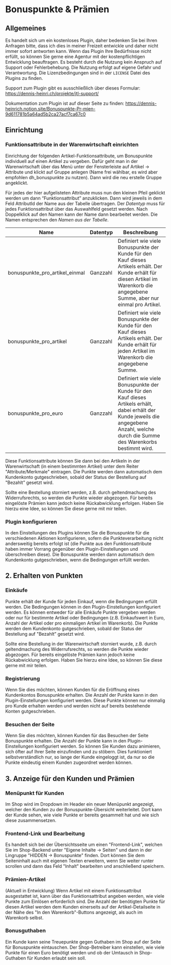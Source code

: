 # Bonuspunkte & Prämien

## Allgemeines

Es handelt sich um ein kostenloses Plugin, daher bedenken Sie bei Ihren Anfragen bitte, dass ich dies in meiner Freizeit entwickle und daher nicht immer sofort antworten kann. Wenn das Plugin Ihre Bedürfnisse nicht erfüllt, so können Sie gerne eine Agentur mit der kostenpflichtigen Entwicklung beauftragen. Es besteht durch die Nutzung kein Anspruch auf Support oder Fehlerbehebung. Die Nutzung erfolgt auf eigene Gefahr und Verantwortung. Die Lizenzbedingungen sind in der `LICENSE` Datei des Plugins zu finden.

Support zum Plugin gibt es ausschließlich über dieses Formular:
https://dennis-heinri.ch/projekte/jtl-support/

Dokumentation zum Plugin ist auf dieser Seite zu finden:
https://dennis-heinrich.notion.site/Bonuspunkte-Pr-mien-9d611781b5a64ad5b2ca27acf7ca67c0

## Einrichtung

### Funktionsattribute in der Warenwirtschaft einrichten

Einrichtung der folgenden Artikel-Funktionsattribute, um Bonuspunkte individuell auf einen Artikel zu vergeben. Dafür geht man in der Warenwirtschaft über das Menü unter der Fensterleiste auf Artikel → Attribute und klickt auf Gruppe anlegen (Name frei wählbar, es wird aber empfohlen dh_bonuspunkte zu nutzen). Dann wird die neu erstelle Gruppe angeklickt.

Für jedes der hier aufgelisteten Attribute muss nun den kleinen Pfeil geklickt werden um dann “Funktionsattribut” anzuklicken. Dann wird jeweils in dem Feld AttributId der Name aus der Tabelle übertragen. Der *Datentyp* muss für jedes Funktionsattribut über das Auswahlfeld gesetzt werden. Nach Doppelklick auf den Namen kann der Name dann bearbeitet werden. Die Namen entsprechen den *Namen aus der Tabelle*.

| Name | Datentyp | Beschreibung |
| --- | --- | --- |
| bonuspunkte_pro_artikel_einmal | Ganzzahl | Definiert wie viele Bonuspunkte der Kunde für den Kauf dieses Artikels erhält. Der Kunde erhält für diesen Artikel im Warenkorb die angegebene Summe, aber nur einmal pro Artikel. |
| bonuspunkte_pro_artikel | Ganzzahl | Definiert wie viele Bonuspunkte der Kunde für den Kauf dieses Artikels erhält. Der Kunde erhält für jeden Artikel im Warenkorb die angegebene Summe. |
| bonuspunkte_pro_euro | Ganzzahl | Definiert wie viele Bonuspunkte der Kunde für den Kauf dieses Artikels erhält, dabei erhält der Kunde jeweils die angegebene Anzahl, welche durch die Summe des Warenkorbs bestimmt wird. |

Diese Funktionsattribute können Sie dann bei den Artikeln in der Warenwirtschaft (in einem bestimmten Artikel) unter dem Reiter "Attribute/Merkmale" eintragen. Die Punkte werden dann automatisch dem Kundenkonto gutgeschrieben, sobald der Status der Bestellung auf "Bezahlt” gesetzt wird.

Sollte eine Bestellung storniert werden, z.B. durch geltendmachung des Widerrufsrechts, so werden die Punkte wieder abgezogen. Für bereits eingelöste Prämien kann jedoch keine Rückabwicklung erfolgen. Haben Sie hierzu eine Idee, so können Sie diese gerne mit mir teilen.

### Plugin konfigurieren

In den Einstellungen des Plugins können Sie die Bonuspunkte für die verschiedenen Aktionen konfigurieren, sofern die Punkteverarbeitung nicht andersweitig bereits erfolgt ist (die Punkte aus den Funktionsattribute haben immer Vorrang gegenüber den Plugin-Einstellungen und überschreiben diese). Die Bonuspunkte werden dann automatisch dem Kundenkonto gutgeschrieben, wenn die Bedingungen erfüllt werden.

## 2. Erhalten von Punkten

### Einkäufe

Punkte erhält der Kunde für jeden Einkauf, wenn die Bedingungen erfüllt werden. Die Bedingungen können in den Plugin-Einstellungen konfiguriert werden. Es können entweder
für alle Einkäufe Punkte vergeben werden oder nur für bestimmte Artikel oder Bedingungen (z.B. Einkaufswert in Euro, Anzahl der Artikel oder pro einmaligen Artikel im Warenkorb). Die Punkte werden dem Kundenkonto gutgeschrieben, sobald der Status der Bestellung auf "Bezahlt” gesetzt wird.

Sollte eine Bestellung in der Warenwirtschaft storniert wurde, z.B. durch geltendmachung des Widerrufsrechts, so werden die Punkte wieder abgezogen. Für bereits eingelöste Prämien kann jedoch keine Rückabwicklung erfolgen. Haben Sie hierzu eine Idee, so können Sie diese gerne mit mir teilen.

### Registrierung

Wenn Sie dies möchten, können Kunden für die Eröffnung eines Kundenkontos Bonuspunkte erhalten. Die Anzahl der Punkte kann in den Plugin-Einstellungen konfiguriert werden.
Diese Punkte können nur einmalig pro Kunde erhalten werden und werden nicht auf bereits bestehende Konten gutgeschrieben.

### Besuchen der Seite

Wenn Sie dies möchten, können Kunden für das Besuchen der Seite Bonuspunkte erhalten. Die Anzahl der Punkte kann in den Plugin-Einstellungen konfiguriert werden.
So können Sie Kunden dazu animieren, sich öfter auf Ihrer Seite einzufinden und zu stöbern. Dies funktioniert selbstverständlich nur, so lange der Kunde eingeloggt ist,
da nur so die Punkte eindeutig einem Kunden zugeordnet werden können.

## 3. Anzeige für den Kunden und Prämien

### Menüpunkt für Kunden

Im Shop wird im Dropdown im Header ein neuer Menüpunkt angezeigt, welcher den Kunden zu der Bonuspunkte-Übersicht weiterleitet. Dort kann der Kunde sehen, wie viele Punkte er bereits gesammelt hat und wie sich diese zusammensetzen. 

### Frontend-Link und Bearbeitung

Es handelt sich bei der Übersichtsseite um einen "Frontend-Link", welchen Sie im Shop-Backend unter "Eigene Inhalte → Seiten" und dann in der Lingruppe "HIDDEN → Bonuspunkte" finden. Dort können Sie dem Seiteninhalt auch mit eigenen Texten erweitern, wenn Sie weiter runter scrollen und dann das Feld "Inhalt" bearbeiten und anschließend speichern.

### Prämien-Artikel
(Aktuell in Entwicklung)
Wenn Artikel mit einem Funktionsattribut ausgestattet ist, kann über das Funktionsattribut angeben werden, wie viele Punkte zum Einlösen erforderlich sind. Die Anzahl der benötigten Punkte für diesen Artikel werden dem Kunden einerseits auf der Artikel-Detailseite in der Nähe des "In den Warenkorb"-Buttons angezeigt, als auch im Warenkorb selbst.

### Bonusguthaben
Ein Kunde kann seine Treuepunkte gegen Guthaben im Shop auf der Seite für Bonuspunkte eintauschen. Der Shop-Betreiber kann einstellen, wie viele Punkte für einen Euro benötigt werden und ob der Umtausch in Shop-Guthaben für Kunden erlaubt sein soll.


<style>
  /* This is only for the plugin tab needed */
  .markdown h2 {
    border-bottom: 4px solid #eee;
  }
  .markdown h3 {
    font-size: .9rem;
    text-decoration: underline;
  }
  .markdown table {
    margin-bottom: 1rem;
  }
</style>
